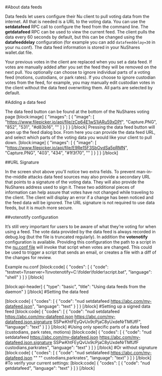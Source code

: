 #About data feeds

Data feeds let users configure their Nu client to pull voting data from the internet. All that is needed is a URL to the voting data. You can use the **setdatafeed** RPC call to configure the feed from the command line. The **getdatafeed** RPC can be used to view the current feed. The client pulls the data every 60 seconds by default, but this can be changed using the **datafeeddelay** configuration (for example you can add `datafeeddelay=30` in your nu.conf). The data feed information is stored in your NuShares wallet.dat file.

Your previous votes in the client are replaced when you set a data feed. If votes are manually added after you set the feed they will be removed on the next pull. You optionally can choose to ignore individual parts of a voting feed (motions, custodians, or park rates). If you choose to ignore custodian votes from the feed, for example, you may manually edit custodian votes in the client without the data feed overwriting them. All parts are selected by default.

#Adding a data feed

The data feed button can be found at the bottom of the NuShares voting page
[block:image]
{
  "images": [
    {
      "image": [
        "https://www.filepicker.io/api/file/zCp64E1wS1iARu59xDPf",
        "Capture.PNG",
        "852",
        "531",
        "#d83b16",
        ""
      ]
    }
  ]
}
[/block]
Pressing the data feed button will open up the feed dialog box. From here you can provide the data feed URL, and select which parts of the voting data you would like your client to pull down.
[block:image]
{
  "images": [
    {
      "image": [
        "https://www.filepicker.io/api/file/E9Re15F3SbOvdSa5pRMN",
        "Capture.PNG",
        "403",
        "434",
        "#1f3f70",
        ""
      ]
    }
  ]
}
[/block]


##URL Signature

In the screen shot above you'll notice two extra fields. To prevent man-in-the-middle attacks data feed sources may also provide a secondary URL that points to a signature of the voting data. They will also provide the NuShares address used to sign it. These two additional pieces of information can help assure that votes have not changed while traveling to the client. The client will display an error if a change has been noticed and the feed data will be ignored. The URL signature is not required to use data feeds, but it is much more secure.

##votenotify configuration

It’s still very important for users to be aware of what they’re voting for when using a feed. The vote data provided by the data feed is always recorded in debug.log (but the file is truncated regularly). In addition the **votenotify** configuration is available. Providing this configuration the path to a script in the [nu.conf file](http://docs.nubits.com/v1.0/docs/creating-conf-file) will invoke that script when votes are changed. This could be used to trigger a script that sends an email, or creates a file with a diff of the changes for review.

Example nu.conf
[block:code]
{
  "codes": [
    {
      "code": "testnet=1\nserver=1\nvotenotify=C:\\folder\\folder\\script.bat",
      "language": "shell"
    }
  ]
}
[/block]

[block:api-header]
{
  "type": "basic",
  "title": "Using data feeds from the daemon"
}
[/block]
#Setting the data feed
    
[block:code]
{
  "codes": [
    {
      "code": "nud setdatafeed https://abc.com/my-datafeed.json",
      "language": "text"
    }
  ]
}
[/block]
#Setting up a signed data feed
[block:code]
{
  "codes": [
    {
      "code": "nud setdatafeed https://abc.com/my-datafeed.json https://abc.com/my-datafeed.json.signature SSPwKhtFEyQvUx9cPjaC8yUxdeNrTMfJfF",
      "language": "text"
    }
  ]
}
[/block]
#Using only specific parts of a data feed (custodians, park rates, motions)
[block:code]
{
  "codes": [
    {
      "code": "nud setdatafeed https://abc.com/my-datafeed.json https://abc.com/my-datafeed.json.signature SSPwKhtFEyQvUx9cPjaC8yUxdeNrTMfJfF custodians,parkrates",
      "language": "text"
    }
  ]
}
[/block]
#Or without signature
[block:code]
{
  "codes": [
    {
      "code": "nud setdatafeed https://abc.com/my-datafeed.json \"\" \"\" custodians,parkrates",
      "language": "text"
    }
  ]
}
[/block]
#To verify your current settings:
[block:code]
{
  "codes": [
    {
      "code": "nud getdatafeed",
      "language": "text"
    }
  ]
}
[/block]